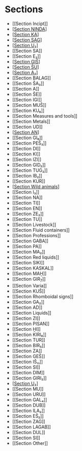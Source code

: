 # Sections

* [[Section Incipt]]
* [[Section NINDA]]
* [[Section KA]]
* [[Section SAG]]
* [[Section U₂]]
* [[Section SA]]
* [[Section E₂]]
* [[Section GIŠ]]
* [[Section ŠU]]
* [[Section A₂]]
* [[Section BALAG]]
* [[Section ŠA₃]]
* [[Section A]]
* [[Section ŠE]]
* [[Section IGI]]
* [[Section MUŠ]]
* [[Section KU₆]]
* [[Section Measures and tools]]
* [[Section Metals]]
* [[Section UD]]
* [[Section AN]]
* [[Section GI₆]]
* [[Section PEŠ₃]]
* [[Section DI]]
* [[Section KI]]
* [[Section IZI]]
* [[Section GID₂]]
* [[Section TUG₂]]
* [[Section IB₂]]
* [[Section KUR]]
* [[Section Wild animals]]
* [[Section I₃]]
* [[Section NA]]
* [[Section TI]]
* [[Section EN]]
* [[Section ZE₂]]
* [[Section TU]]
* [[Section Livestock]]
* [[Section Fluid containers]]
* [[Section Professions]]
* [[Section GABA]]
* [[Section PA]]
* [[Section MA₂]]
* [[Section Red liquids]]
* [[Section SIKI]]
* [[Section KASKAL]]
* [[Section MAḪ]]
* [[Section GIR<sub>7</sub>]]
* [[Section Varia]]
* [[Section KUŠ]]
* [[Section Rhomboidal signs]]
* [[Section GA₂]]
* [[Section AD]]
* [[Section Liquids]]
* [[Section ZI]]
* [[Section PISAN]]
* [[Section ḪI]]
* [[Section KIRI₆]]
* [[Section TUR]]
* [[Section BIR₅]]
* [[Section ZA]]
* [[Section GEŠ]]
* [[Section IŠ₁₁]]
* [[Section SI]]
* [[Section DIM]]
* [[Section GIRI₂]]
* [[Section U₂]]
* [[Section MU]]
* [[Section URU]]
* [[Section GAL₄]]
* [[Section DUB]]
* [[Section ILA₂]]
* [[Section EŠ₂]]
* [[Section ZAG]]
* [[Section LAGAB]]
* [[Section DUL]]
* [[Section SI]]
* [[Section Other]]


[//begin]: # "Autogenerated link references for markdown compatibility"
[Section NINDA]: <Section NINDA> "NINDA"
[Section KA]: <Section KA> "KA"
[Section SAG]: <Section SAG> "Section SAG"
[Section U₂]: <Section U₂> "Section U₂"
[Section GIŠ]: <Section GIŠ> "GIŠ"
[Section ŠU]: <Section ŠU> "Section ŠU"
[Section A₂]: <Section A₂> "Section A₂"
[Section AN]: <Section AN> "Section AN"
[Section Wild animals]: <Section Wild animals> "Wild animals"
[//end]: # "Autogenerated link references"